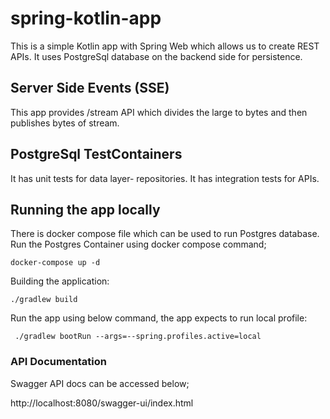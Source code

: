 # spring-kotlin-app
This is a simple Kotlin app with Spring Web which allows us to create REST APIs. It uses PostgreSql database on the backend side for persistence.
## Server Side Events (SSE)
This app provides /stream API which divides the large to bytes and then publishes bytes of stream.

## PostgreSql TestContainers
It has unit tests for data layer- repositories. It has integration tests for APIs.

## Running the app locally
There is docker compose file which can be used to run Postgres database.
Run the Postgres Container using docker compose command;

```shell script
docker-compose up -d
```

Building the application:

```shell script
./gradlew build
```
Run the app using below command, the app expects to run local profile:

```shell script
 ./gradlew bootRun --args=--spring.profiles.active=local
```

### API Documentation
Swagger API docs can be accessed below;

http://localhost:8080/swagger-ui/index.html